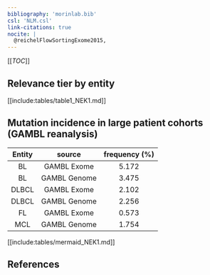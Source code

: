 ```yaml
---
bibliography: 'morinlab.bib'
csl: 'NLM.csl'
link-citations: true
nocite: |
  @reichelFlowSortingExome2015, 
---
```


[[_TOC_]]




## Relevance tier by entity

[[include:tables/table1_NEK1.md]]


## Mutation incidence in large patient cohorts (GAMBL reanalysis)

|Entity|source |frequency (%)|
|:------:|:----:|:----:|
|BL|GAMBL Exome |5.172 |
|BL|GAMBL Genome |3.475 |
|DLBCL|GAMBL Exome |2.102 |
|DLBCL|GAMBL Genome |2.256 |
|FL|GAMBL Exome |0.573 |
|MCL|GAMBL Genome |1.754 |


[[include:tables/mermaid_NEK1.md]]

## References



